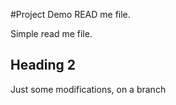 #Project Demo READ me file.

Simple read me file.

## Heading 2

Just some modifications, on a branch
